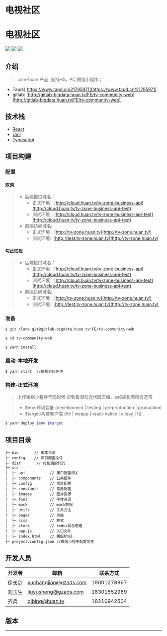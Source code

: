 # 电视社区

<a name="35c356b5"></a>
# 电视社区

![](https://badgen.net/badge/node/12.10.0/green#align=left&display=inline&height=20&originHeight=20&originWidth=90&search=&status=done&width=90#align=left&display=inline&height=20&originHeight=20&originWidth=90&search=&status=done&width=90) ![](https://badgen.net/badge/react/16.8.6/cyan#align=left&display=inline&height=20&originHeight=20&originWidth=84&search=&status=done&width=84#align=left&display=inline&height=20&originHeight=20&originWidth=84&search=&status=done&width=84) ![](https://badgen.net/badge/typescript/3.7.2/blue#align=left&display=inline&height=20&originHeight=20&originWidth=104&search=&status=done&width=104#align=left&display=inline&height=20&originHeight=20&originWidth=104&search=&status=done&width=104)

<a name="61a3ec66"></a>
## 介绍

> csm-huan 产品  支持H5，PC,微信小程序；


- Tapd:[ https://www.tapd.cn/21795971](https://www.tapd.cn/21795971)
- gitlab: [http://gitlab-bigdata.huan.tv/FE/tv-community-web](http://gitlab-bigdata.huan.tv/FE/tv-community-web)


<a name="01a02133"></a>
## 技术栈

- [React](https://doc.react-china.org)
- [Umi](https://umijs.org/)
- [Typescript](https://www.tslang.cn/)


<a name="fe167cea"></a>
## 项目构建


<a name="224e2ccd"></a>
### 配置


<a name="22d7a27a"></a>
#### 欢网

> - 后端接口域名：
>   - 正式环境：[http://cloud.huan.tv/tv-zone-business-api](http://cloud.huan.tv/tv-zone-business-api-test)
>   - 测试环境：[http://cloud.huan.tv/tv-zone-business-api-test](http://cloud.huan.tv/tv-zone-business-api-test)
> - 前端访问域名:
>   - 正式环境：[http://tv-zone.huan.tv](http://tv-zone.huan.tv/)
>   - 测试环境:  [http://test.tv-zone.huan.tv](http://tv-zone.huan.tv)



<a name="cc9f26fe"></a>
#### 勾正忆视

> - 后端接口域名：
>   - 正式环境：[http://cloud.huan.tv/tv-zone-business-api](http://cloud.huan.tv/tv-zone-business-api-test)
>   - 测试环境：[http://cloud.huan.tv/tv-zone-business-api-test](http://cloud.huan.tv/tv-zone-business-api-test)
> - 前端访问域名:
>   - 正式环境：[http://tv-zone.huan.tv](http://tv-zone.huan.tv/)
>   - 测试环境:  [http://test.tv-zone.huan.tv](http://tv-zone.huan.tv)



<a name="424a2ad8"></a>
### 准备

```bash
$ git clone git@gitlab-bigdata.huan.tv:FE/tv-community-web

$ cd tv-community-web

$ yarn install
```


<a name="408dfd91"></a>
### 启动-本地开发

```bash
$ yarn start  //选择对应环境
```


<a name="7a290350"></a>
### 构建-正式环境

> 上传微信小程序代码时候 应到取消勾选代码压缩，es6转化等所有选项
> - $env:环境变量 (development | testing | preproduction | production)
> - $target:构建客户端 (h5 | weapp | react-native | alipay | tt)


```bash
$ yarn deploy $env $target
```


<a name="dea9cdbc"></a>
## 项目目录

```
├─ bin       // 脚本目录
├─ config    // 项目配置文件
├─ dist       // 打包后的代码
├─ src
│  ├─ api           // 接口配置相关
│  ├─ components    // 公共组件
│  ├─ config        // 项目配置
│  ├─ constants     // 常量配置
│  ├─ images        // 图片资源
│  ├─ font        	// 字体资源
│  ├─ mock          // mock数据
│  ├─ utils         // 工具方法
│  ├─ pages         // 页面
│  ├─ scss          // 样式
│  ├─ store         // redux状态管理
│  ├─ app.js        // 入口文件
│  ├─ index.html    // 模版html
├─ project.config.json //微信小程序配置文件
```


<a name="c5a5cf76"></a>
## 开发人员
| 开发者 | 邮箱 | 联系方式 |
| --- | --- | --- |
| 徐长剑 | [xuchangjian@gzads.com](mailto:xuchangjian@gzads.com) | 18001278867 |
| 刘玉生 | [liuyusheng@gzads.com](mailto:liuyusheng@gzads.com) | 18301552969 |
| 齐兵 | [qibing@huan.tv](mailto:qibing@huan.tv) | 18210942504 |



<a name="fe2df04a"></a>
## 版本

---

